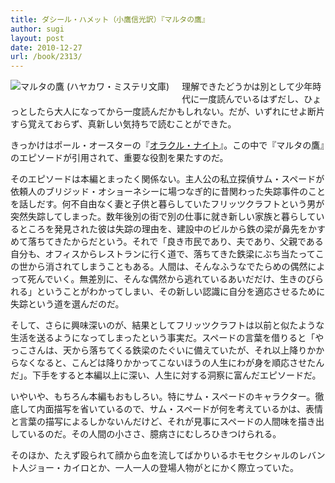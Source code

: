 ```yaml
---
title: ダシール・ハメット（小鷹信光訳）『マルタの鷹』
author: sugi
layout: post
date: 2010-12-27
url: /book/2313/
---
```

<a href="http://www.amazon.co.jp/exec/obidos/ASIN/4150773017/chezsugi-22/ref=nosim/" name="amazletlink" target="_blank"><img src="http://i2.wp.com/ecx.images-amazon.com/images/I/11RX5YRE94L._SL160_.jpg?w=660" alt="マルタの鷹 (ハヤカワ・ミステリ文庫)" class="alignleft" style="float: left; margin: 0 20px 20px 0;" data-recalc-dims="1" /></a>

理解できたどうかは別として少年時代に一度読んでいるはずだし、ひょっとしたら大人になってから一度読んだかもしれない。だが、いずれにせよ断片すら覚えておらず、真新しい気持ちで読むことができた。

きっかけはポール・オースターの『[オラクル・ナイト][1]』。この中で『マルタの鷹』のエピソードが引用されて、重要な役割を果たすのだ。

そのエピソードは本編とまったく関係ない。主人公の私立探偵サム・スペードが依頼人のブリジッド・オショーネシーに場つなぎ的に昔関わった失踪事件のことを話しだす。何不自由なく妻と子供と暮らしていたフリッツクラフトという男が突然失踪してしまった。数年後別の街で別の仕事に就き新しい家族と暮らしているところを発見された彼は失踪の理由を、建設中のビルから鉄の梁が鼻先をかすめて落ちてきたからだという。それで「良き市民であり、夫であり、父親である自分も、オフィスからレストランに行く道で、落ちてきた鉄梁にぶち当たってこの世から消されてしまうこともある。人間は、そんなふうなでたらめの偶然によって死んでいく。無差別に、そんな偶然から逃れているあいだだけ、生きのびられる」ということがわかってしまい、その新しい認識に自分を適応させるために失踪という道を選んだのだ。

そして、さらに興味深いのが、結果としてフリッツクラフトは以前と似たような生活を送るようになってしまったという事実だ。スペードの言葉を借りると「やっこさんは、天から落ちてくる鉄梁のたぐいに備えていたが、それ以上降りかからなくなると、こんどは降りかかってこないほうの人生にわが身を順応させたんだ」。下手をすると本編以上に深い、人生に対する洞察に富んだエピソードだ。

いやいや、もちろん本編もおもしろい。特にサム・スペードのキャラクター。徹底して内面描写を省いているので、サム・スペードが何を考えているかは、表情と言葉の描写によるしかないんだけど、それが見事にスペードの人間味を描き出しているのだ。その人間の小ささ、臆病さにむしろひきつけられる。

そのほか、たえず殴られて顔から血を流してばかりいるホモセクシャルのレバント人ジョー・カイロとか、一人一人の登場人物がとにかく際立っていた。


 [1]: http://asharpminor.com/book/20101009.html
